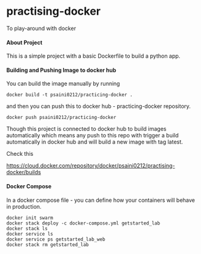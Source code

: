 # practising-docker
To play-around with docker

#### About Project
This is a simple project with a basic Dockerfile to build a python app.

#### Building and Pushing Image to docker hub
You can build the image manually by running 

`docker build -t psaini0212/practicing-docker .`

and then you can push this to docker hub - practicing-docker repository.

`docker push psaini0212/practicing-docker`

Though this project is connected to docker hub to build images automatically 
which means any push to this repo with trigger a build automatically in 
docker hub and will build a new image with tag latest.

Check this 


https://cloud.docker.com/repository/docker/psaini0212/practising-docker/builds

#### Docker Compose

In  a docker compose file - you can define how your containers will behave in production.

```
docker init swarm
docker stack deploy -c docker-compose.yml getstarted_lab
docker stack ls
docker service ls
docker service ps getstarted_lab_web
docker stack rm getstarted_lab
```

